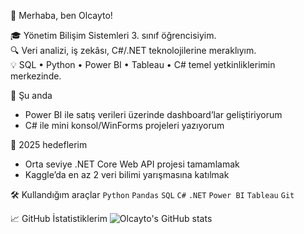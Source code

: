 👋 Merhaba, ben Olcayto!

🎓 Yönetim Bilişim Sistemleri 3. sınıf öğrencisiyim.  
🔍 Veri analizi, iş zekâsı, C#/.NET teknolojilerine meraklıyım.  
💡 SQL • Python • Power BI • Tableau • C# temel yetkinliklerimin merkezinde.  

🚀 Şu anda
- Power BI ile satış verileri üzerinde dashboard’lar geliştiriyorum  
- C# ile mini konsol/WinForms projeleri yazıyorum   

🎯 2025 hedeflerim
- Orta seviye .NET Core Web API projesi tamamlamak  
- Kaggle’da en az 2 veri bilimi yarışmasına katılmak  


🛠️ Kullandığım araçlar
`Python` `Pandas` `SQL` `C#` `.NET` `Power BI` `Tableau` `Git`  

📈 GitHub İstatistiklerim
![Olcayto's GitHub stats](https://github-readme-stats.vercel.app/api?username=olcayto-akbudak&show_icons=true&hide_border=true)
